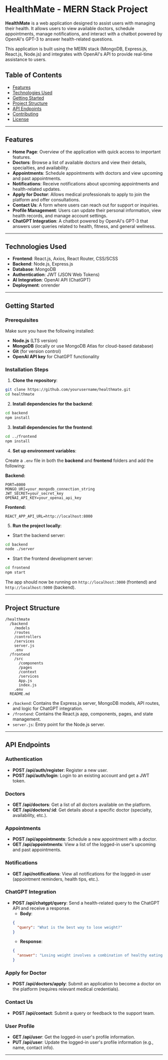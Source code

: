 # HealthMate - MERN Stack Project

**HealthMate** is a web application designed to assist users with managing their health. It allows users to view available doctors, schedule appointments, manage notifications, and interact with a chatbot powered by OpenAI's GPT-3 to answer health-related questions. 

This application is built using the MERN stack (MongoDB, Express.js, React.js, Node.js) and integrates with OpenAI's API to provide real-time assistance to users.

## Table of Contents

- [Features](#features)
- [Technologies Used](#technologies-used)
- [Getting Started](#getting-started)
- [Project Structure](#project-structure)
- [API Endpoints](#api-endpoints)
- [Contributing](#contributing)
- [License](#license)

---

## Features

- **Home Page**: Overview of the application with quick access to important features.
- **Doctors**: Browse a list of available doctors and view their details, specialties, and availability.
- **Appointments**: Schedule appointments with doctors and view upcoming and past appointments.
- **Notifications**: Receive notifications about upcoming appointments and health-related updates.
- **Apply for Doctor**: Allows medical professionals to apply to join the platform and offer consultations.
- **Contact Us**: A form where users can reach out for support or inquiries.
- **Profile Management**: Users can update their personal information, view health records, and manage account settings.
- **ChatGPT Integration**: A chatbot powered by OpenAI's GPT-3 that answers user queries related to health, fitness, and general wellness.

---

## Technologies Used

- **Frontend**: React.js, Axios, React Router, CSS/SCSS
- **Backend**: Node.js, Express.js
- **Database**: MongoDB
- **Authentication**: JWT (JSON Web Tokens)
- **AI Integration**: OpenAI API (ChatGPT)
- **Deployment**: onrender

---

## Getting Started

### Prerequisites

Make sure you have the following installed:

- **Node.js** (LTS version)
- **MongoDB** (locally or use MongoDB Atlas for cloud-based database)
- **Git** (for version control)
- **OpenAI API key** for ChatGPT functionality

### Installation Steps

1. **Clone the repository**:

```bash
git clone https://github.com/yourusername/healthmate.git
cd healthmate
```

2. **Install dependencies for the backend**:

```bash
cd backend
npm install
```

3. **Install dependencies for the frontend**:

```bash
cd ../frontend
npm install
```

4. **Set up environment variables**:

Create a `.env` file in both the **backend** and **frontend** folders and add the following:

**Backend:**
```env
PORT=8000
MONGO_URI=your_mongodb_connection_string
JWT_SECRET=your_secret_key
OPENAI_API_KEY=your_openai_api_key
```

**Frontend:**
```env
REACT_APP_API_URL=http://localhost:8000
```

5. **Run the project locally**:

- Start the backend server:

```bash
cd backend
node ./server
```

- Start the frontend development server:

```bash
cd frontend
npm start
```

The app should now be running on `http://localhost:3000` (frontend) and `http://localhost:5000` (backend).

---

## Project Structure

```
/healthmate
  /backend
    /models
    /routes
    /controllers
    /services
    server.js
    .env
  /frontend
    /src
      /components
      /pages
      /context
      /services
      App.js
      index.js
    .env
  README.md
```

- `/backend`: Contains the Express.js server, MongoDB models, API routes, and logic for ChatGPT integration.
- `/frontend`: Contains the React.js app, components, pages, and state management.
- `server.js`: Entry point for the Node.js server.

---

## API Endpoints

### Authentication

- **POST /api/auth/register**: Register a new user.
- **POST /api/auth/login**: Login to an existing account and get a JWT token.

### Doctors

- **GET /api/doctors**: Get a list of all doctors available on the platform.
- **GET /api/doctors/:id**: Get details about a specific doctor (specialty, availability, etc.).

### Appointments

- **POST /api/appointments**: Schedule a new appointment with a doctor.
- **GET /api/appointments**: View a list of the logged-in user's upcoming and past appointments.

### Notifications

- **GET /api/notifications**: View all notifications for the logged-in user (appointment reminders, health tips, etc.).

### ChatGPT Integration

- **POST /api/chatgpt/query**: Send a health-related query to the ChatGPT API and receive a response.
    - **Body**:
    ```json
    {
      "query": "What is the best way to lose weight?"
    }
    ```
    - **Response**:
    ```json
    {
      "answer": "Losing weight involves a combination of healthy eating, regular physical activity, and consistent sleep patterns. Start with manageable goals..."
    }
    ```

### Apply for Doctor

- **POST /api/doctors/apply**: Submit an application to become a doctor on the platform (requires relevant medical credentials).

### Contact Us

- **POST /api/contact**: Submit a query or feedback to the support team.

### User Profile

- **GET /api/user**: Get the logged-in user's profile information.
- **PUT /api/user**: Update the logged-in user's profile information (e.g., name, contact info).

---

